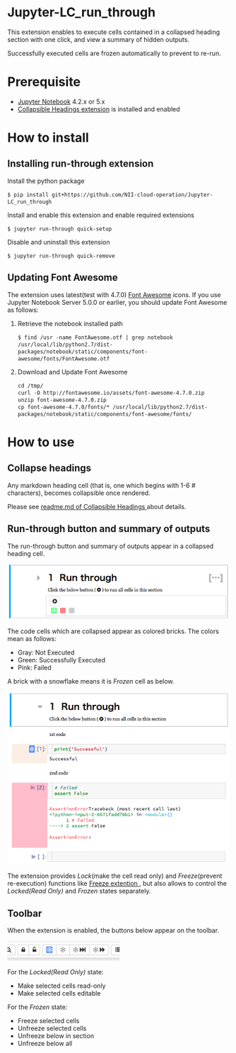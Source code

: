 # Jupyter-LC_run_through

This extension enables to execute cells contained in a collapsed heading section
with one click, and view a summary of hidden outputs.

Successfully executed cells are frozen automatically to prevent to re-run.

# Prerequisite

* [Jupyter Notebook](https://github.com/jupyter/notebook) 4.2.x or 5.x
* [Collapsible Headings extension](https://github.com/ipython-contrib/jupyter_contrib_nbextensions/tree/master/src/jupyter_contrib_nbextensions/nbextensions/collapsible_headings) is installed and enabled

#  How to install

## Installing run-through extension

Install the python package

    $ pip install git+https://github.com/NII-cloud-operation/Jupyter-LC_run_through

Install and enable this extension and enable required extensions

    $ jupyter run-through quick-setup

Disable and uninstall this extension

    $ jupyter run-through quick-remove

## Updating Font Awesome

The extension uses latest(test with 4.7.0) [Font Awesome](http://fontawesome.io/) icons.
If you use Jupyter Notebook Server 5.0.0 or earlier, you should update Font Awesome as follows:

1. Retrieve the notebook installed path

    ```
    $ find /usr -name FontAwesome.otf | grep notebook
    /usr/local/lib/python2.7/dist-packages/notebook/static/components/font-awesome/fonts/FontAwesome.otf
    ```

2. Download and Update Font Awesome

    ```
    cd /tmp/
    curl -O http://fontawesome.io/assets/font-awesome-4.7.0.zip
    unzip font-awesome-4.7.0.zip
    cp font-awesome-4.7.0/fonts/* /usr/local/lib/python2.7/dist-packages/notebook/static/components/font-awesome/fonts/
    ```

# How to use

## Collapse headings

Any markdown heading cell (that is, one which begins with 1-6 # characters), becomes collapsible once rendered.

Please see [readme.md of Collapsible Headings ](https://github.com/ipython-contrib/jupyter_contrib_nbextensions/blob/master/src/jupyter_contrib_nbextensions/nbextensions/collapsible_headings/readme.md) about details.

## Run-through button and summary of outputs

The run-through button and summary of outputs appear in a collapsed heading cell.

![Collapsed View](lc_run_through/nbextension/icon.png)

The code cells which are collapsed appear as colored bricks.
The colors mean as follows:

- Gray: Not Executed
- Green: Successfully Executed
- Pink: Failed

A brick with a snowflake means it is *Frozen* cell as below.

![Expanded View](lc_run_through/nbextension/expanded.png)

The extension provides *Lock*(make the cell read only) and *Freeze*(prevent re-execution) functions like [Freeze extention ](https://github.com/ipython-contrib/jupyter_contrib_nbextensions/tree/master/src/jupyter_contrib_nbextensions/nbextensions/freeze), but also allows to control the *Locked(Read Only)* and *Frozen* states separately.

## Toolbar

When the extension is enabled, the buttons below appear on the toolbar.

![Unfreeze Buttons](lc_run_through/nbextension/unfreeze-buttons.png)

For the *Locked(Read Only)* state:

- Make selected cells read-only
- Make selected cells editable

For the *Frozen* state:

- Freeze selected cells
- Unfreeze selected cells
- Unfreeze below in section
- Unfreeze below all

